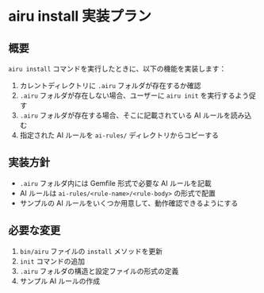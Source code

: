 # airu install 実装プラン

## 概要
`airu install` コマンドを実行したときに、以下の機能を実装します：

1. カレントディレクトリに `.airu` フォルダが存在するか確認
2. `.airu` フォルダが存在しない場合、ユーザーに `airu init` を実行するよう促す
3. `.airu` フォルダが存在する場合、そこに記載されている AI ルールを読み込む
4. 指定された AI ルールを `ai-rules/` ディレクトリからコピーする

## 実装方針
- `.airu` フォルダ内には Gemfile 形式で必要な AI ルールを記載
- AI ルールは `ai-rules/<rule-name>/<rule-body>` の形式で配置
- サンプルの AI ルールをいくつか用意して、動作確認できるようにする

## 必要な変更
1. `bin/airu` ファイルの `install` メソッドを更新
2. `init` コマンドの追加
3. `.airu` フォルダの構造と設定ファイルの形式の定義
4. サンプル AI ルールの作成 
